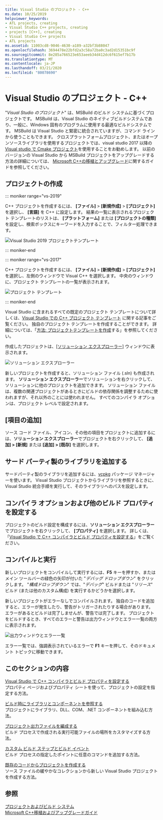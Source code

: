 ```yaml
---
title: Visual Studio のプロジェクト - C++
ms.date: 10/25/2019
helpviewer_keywords:
- ATL projects, creating
- Visual Studio C++ projects, creating
- projects [C++], creating
- Visual Studio C++ projects
- ATL projects
ms.assetid: 11003cd8-9046-4630-a189-a32bf3b88047
ms.openlocfilehash: 3694478e22bfd2a3c58a72ba0c3ad2d15351bc9f
ms.sourcegitcommit: 8e285a766523e653aeeb34d412dc6f615ef7b17b
ms.translationtype: MT
ms.contentlocale: ja-JP
ms.lasthandoff: 03/21/2020
ms.locfileid: "80078690"
---
```

# <a name="visual-studio-projects---c"></a>Visual Studio のプロジェクト - C++

"*Visual Studio のプロジェクト*" は、MSBuild のビルド システムに基づくプロジェクトです。 MSBuild は、Visual Studio のネイティブビルドシステムであり、一般に、Windows 固有のプログラムに使用する最適なビルドシステムです。 MSBuild は Visual Studio と緊密に統合されていますが、コマンド ラインから使うこともできます。 クロスプラットフォームプロジェクト、またはオープンソースライブラリを使用するプロジェクトでは、visual studio 2017 以降の[Visual studio で Cmake プロジェクト](cmake-projects-in-visual-studio.md)を使用することをお勧めします。 以前のバージョンの Visual Studio から MSBuild プロジェクトをアップグレードする方法の詳細については、 [Microsoft C++の移植とアップグレード](../porting/visual-cpp-porting-and-upgrading-guide.md)に関するガイドを参照してください。

## <a name="create-a-project"></a>プロジェクトの作成

::: moniker range="vs-2019"

C++ プロジェクトを作成するには、 **[ファイル]**  >  **[新規作成]**  >  **[プロジェクト]** を選択し、 **[言語]** を C++ に設定します。 結果の一覧に表示されるプロジェクト テンプレートのリストは、 **[プラットフォーム]** または **[プロジェクトの種類]** を設定し、検索ボックスにキーワードを入力することで、フィルター処理できます。

   ![Visual Studio 2019 プロジェクトテンプレート](../build/media/vs2019-choose-console-app.png "Visual Studio 2019 の [新しいプロジェクト] ダイアログ")

::: moniker-end

::: moniker range="vs-2017"

C++ プロジェクトを作成するには、 **[ファイル]**  >  **[新規作成]**  >  **[プロジェクト]** を選択し、左側のウィンドウで Visual C++ を選択します。 中央のウィンドウに、プロジェクト テンプレートの一覧が表示されます。

   ![プロジェクト テンプレート](../overview/media/vs2017-new-project.png "Visual Studio 2017 の [新しいプロジェクト] ダイアログ")

::: moniker-end

Visual Studio に含まれるすべての既定のプロジェクト テンプレートについて詳しくは、[Visual Studio での C++ プロジェクト テンプレート](reference/visual-cpp-project-types.md) に関する記事をご覧ください。 独自のプロジェクト テンプレートを作成することができます。 詳細については、「[方法: プロジェクトテンプレートを作成](/visualstudio/ide/how-to-create-project-templates)する」を参照してください。

作成したプロジェクトは、[[ソリューション エクスプローラー]](/visualstudio/ide/solutions-and-projects-in-visual-studio) ウィンドウに表示されます。

   ![ソリューション エクスプローラー](media/mathlibrary-solution-explorer-153.png)

新しいプロジェクトを作成すると、ソリューション ファイル (.sln) も作成されます。 **ソリューション エクスプローラー**でソリューションを右クリックして、ソリューションに他のプロジェクトを追加できます。 ソリューション ファイルは、複数の関連プロジェクトがあるときにビルドの依存関係を調整するために使われますが、それ以外のことには使われません。 すべてのコンパイラ オプションは、プロジェクト レベルで設定されます。

## <a name="add-items"></a>[項目の追加]

ソース コード ファイル、アイコン、その他の項目をプロジェクトに追加するには、**ソリューション エクスプローラー**でプロジェクトを右クリックして、 **[追加] > [新規]** または **[追加] > [既存]** を選択します。

## <a name="add-third-party-libraries"></a>サード パーティ製のライブラリを追加する

サードパーティ製のライブラリを追加するには、[vcpkg](vcpkg.md) パッケージ マネージャーを使います。 Visual Studio プロジェクトからライブラリを参照するときに、Visual Studio 統合手順を実行して、そのライブラリへのパスを設定します。

## <a name="set-compiler-options-and-other-build-properties"></a>コンパイラ オプションおよび他のビルド プロパティを設定する

プロジェクトのビルド設定を構成するには、**ソリューション エクスプローラー**でプロジェクトを右クリックして、 **[プロパティ]** を選択します。 詳しくは、「[Visual Studio で C++ コンパイラとビルド プロパティを設定する](working-with-project-properties.md)」をご覧ください。

## <a name="compile-and-run"></a>コンパイルと実行

新しいプロジェクトをコンパイルして実行するには、**F5** キーを押すか、またはメイン ツールバーの緑色の矢印が付いた "*デバッグ ドロップダウン*" をクリックします。 "*構成ドロップダウン*" では、"*デバッグ*" ビルドまたは "*リリース*" ビルド (または他のカスタム構成) を実行するかどうかを選択します。

新しいプロジェクトがエラーなしでコンパイルされます。 独自のコードを追加すると、エラーが発生したり、警告がトリガーされたりする場合があります。 エラーがあるとビルドは完了しませんが、警告では完了します。 プロジェクトをビルドするとき、すべてのエラーと警告は出力ウィンドウとエラー一覧の両方に表示されます。

   ![出力ウィンドウとエラー一覧](../overview/media/vs2017-output-error-list.png)

エラー一覧では、強調表示されているエラーで **F1** キーを押して、そのドキュメント トピックに移動できます。

## <a name="in-this-section"></a>このセクションの内容

[Visual Studio で C++ コンパイラとビルド プロパティを設定する](working-with-project-properties.md)<br/>
プロパティ ページおよびプロパティ シートを使って、プロジェクトの設定を指定する方法。

[ビルド時にライブラリとコンポーネントを参照する](adding-references-in-visual-cpp-projects.md)<br/>
プロジェクトにライブラリ、DLL、COM、.NET コンポーネントを組み込む方法。

[プロジェクト出力ファイルを編成する](how-to-organize-project-output-files-for-builds.md)<br/>
ビルド プロセスで作成される実行可能ファイルの場所をカスタマイズする方法。

[カスタム ビルド ステップとビルド イベント](understanding-custom-build-steps-and-build-events.md)<br/>
ビルド プロセスの指定したポイントに任意のコマンドを追加する方法。

[既存のコードからプロジェクトを作成する](how-to-create-a-cpp-project-from-existing-code.md)<br/>
ソース ファイルの緩やかなコレクションから新しい Visual Studio プロジェクトを作成する方法。

## <a name="see-also"></a>参照

[プロジェクトおよびビルド システム](projects-and-build-systems-cpp.md)<br>
[Microsoft C++移植およびアップグレードガイド](../porting/visual-cpp-porting-and-upgrading-guide.md)
